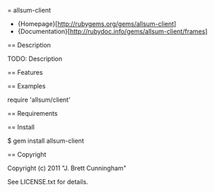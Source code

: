 = allsum-client

* {Homepage}[http://rubygems.org/gems/allsum-client]
* {Documentation}[http://rubydoc.info/gems/allsum-client/frames]

== Description

TODO: Description

== Features

== Examples

  require 'allsum/client'

== Requirements

== Install

  $ gem install allsum-client

== Copyright

Copyright (c) 2011 "J. Brett Cunningham" 

See LICENSE.txt for details.
